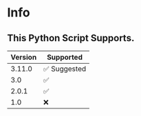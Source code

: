 # Info

## This Python Script Supports.

| Version | Supported          |
| --------| ------------------ |
| 3.11.0  | :white_check_mark: Suggested |
| 3.0     | :white_check_mark: |
| 2.0.1   | :white_check_mark: |
| 1.0     | :x:                |

## 
